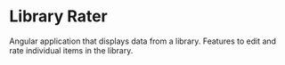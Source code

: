 <h1>Library Rater</h1>
<p>Angular application that displays data from a library. Features to edit and rate individual items in the library.</p>